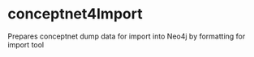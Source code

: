 # conceptnet4Import
Prepares conceptnet dump data for import into Neo4j by formatting for import tool
